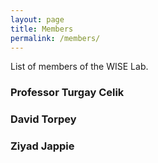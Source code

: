 ```yaml
---
layout: page
title: Members
permalink: /members/
---
```


<p>
List of members of the WISE Lab.
</p>

### Professor Turgay Celik

### David Torpey

### Ziyad Jappie
